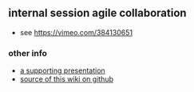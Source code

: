 ## internal session agile collaboration

- see https://vimeo.com/384130651

### other info

- [a supporting presentation](https://docs.google.com/presentation/d/1puEx8g8zi1Wnq8aYo0AnD7F_PklICJlFvBioN_9I6Qs/edit#slide=id.g35f391192_00)
- [source of this wiki on github](https://github.com/threefoldfoundation/info_foundation/tree/development/docs/collaboration)


